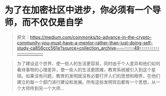 # 为了在加密社区中进步，你必须有一个导师，而不仅仅是自学

> 原文：<https://medium.com/coinmonks/to-advance-in-the-crypto-community-you-must-have-a-mentor-rather-than-just-doing-self-study-ca856ccc561e?source=collection_archive---------49----------------------->

> 为了建设这个世界，使一些人的生活更容易，同时由于个人差异和他们如何看待事物的心理差异，使一些人的生活更困难，教育系统被引入到这个星球。如果没有问题，教育的发明就没有必要打开人们的思想和眼界，在他们建立的每一个部门进行建设和发展。所有这些发明背后都有一个思想，从一个大师传到另一个大师…